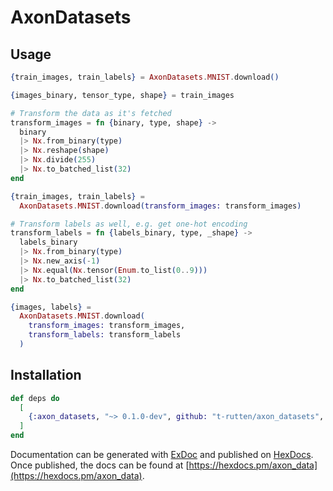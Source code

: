 # AxonDatasets

## Usage

```elixir
{train_images, train_labels} = AxonDatasets.MNIST.download()

{images_binary, tensor_type, shape} = train_images

# Transform the data as it's fetched
transform_images = fn {binary, type, shape} ->
  binary
  |> Nx.from_binary(type)
  |> Nx.reshape(shape)
  |> Nx.divide(255)
  |> Nx.to_batched_list(32)
end

{train_images, train_labels} =
  AxonDatasets.MNIST.download(transform_images: transform_images)

# Transform labels as well, e.g. get one-hot encoding
transform_labels = fn {labels_binary, type, _shape} ->
  labels_binary
  |> Nx.from_binary(type)
  |> Nx.new_axis(-1)
  |> Nx.equal(Nx.tensor(Enum.to_list(0..9)))
  |> Nx.to_batched_list(32)
end

{images, labels} =
  AxonDatasets.MNIST.download(
    transform_images: transform_images,
    transform_labels: transform_labels
  )

```

## Installation

```elixir
def deps do
  [
    {:axon_datasets, "~> 0.1.0-dev", github: "t-rutten/axon_datasets", branch: "main", override: true}
  ]
end
```

Documentation can be generated with [ExDoc](https://github.com/elixir-lang/ex_doc)
and published on [HexDocs](https://hexdocs.pm). Once published, the docs can
be found at [https://hexdocs.pm/axon_data](https://hexdocs.pm/axon_data).
